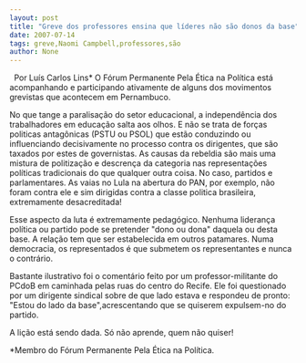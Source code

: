 ```yaml
---
layout: post
title: "Greve dos professores ensina que líderes não são donos da base"
date: 2007-07-14
tags: greve,Naomi Campbell,professores,são
author: None
---
```

&nbsp;
Por Lu&iacute;s Carlos Lins*
O F&oacute;rum Permanente Pela &Eacute;tica na Pol&iacute;tica est&aacute; acompanhando e participando ativamente de alguns dos movimentos grevistas que acontecem em Pernambuco. 

No que tange a paralisa&ccedil;&atilde;o do setor educacional, a independ&ecirc;ncia dos trabalhadores em educa&ccedil;&atilde;o salta aos olhos. E n&atilde;o se trata de for&ccedil;as politicas antag&ocirc;nicas (PSTU ou 
PSOL) que est&atilde;o conduzindo ou influenciando decisivamente no processo contra os dirigentes, que s&atilde;o taxados por estes de governistas. 
As causas da rebeldia s&atilde;o mais uma mistura de politiza&ccedil;&atilde;o e descren&ccedil;a da categoria nas representa&ccedil;&otilde;es pol&iacute;ticas tradicionais do que qualquer outra coisa. No caso, partidos e parlamentares. 
As vaias no Lula na abertura do PAN, por exemplo, n&atilde;o foram contra ele e sim dirigidas 
contra a classe politica brasileira, extremamente desacreditada! 

Esse aspecto da luta &eacute; extremamente pedag&oacute;gico. Nenhuma lideran&ccedil;a pol&iacute;tica ou partido pode se pretender &quot;dono ou dona&quot; daquela ou desta base. 
A rela&ccedil;&atilde;o tem que ser estabelecida em outros patamares. Numa democracia, os representados &eacute; que submetem os representantes e nunca o contr&aacute;rio. 

Bastante ilustrativo foi o coment&aacute;rio feito por um professor-militante do PCdoB em caminhada pelas ruas do centro do Recife. 
Ele foi questionado por um dirigente sindical sobre de que lado estava e respondeu de pronto: &quot;Estou do lado da base&quot;,acrescentando que se quiserem expulsem-no do partido. 

A li&ccedil;&atilde;o est&aacute; sendo dada. S&oacute; n&atilde;o aprende, quem n&atilde;o quiser! 

*Membro do F&oacute;rum Permanente Pela &Eacute;tica na Pol&iacute;tica. 